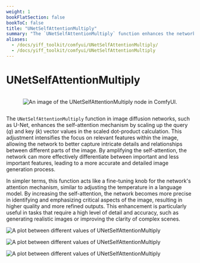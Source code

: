 ```yaml
---
weight: 1
bookFlatSection: false
bookToC: false
title: "UNetSelfAttentionMultiply"
summary: "The `UNetSelfAttentionMultiply` function enhances the network’s focus on important image features, leading to more accurate and detailed image generation."
aliases:
  - /docs/yiff_toolkit/comfyui/UNetSelfAttentionMultiply/
  - /docs/yiff_toolkit/comfyui/UNetSelfAttentionMultiply
---
```


<!--markdownlint-disable MD025 MD033 MD034 -->

# UNetSelfAttentionMultiply

<div style="display: flex; justify-content: center;">

![An image of the UNetSelfAttentionMultiply node in ComfyUI.](https://huggingface.co/k4d3/yiff_toolkit6/resolve/main/static/comfyui/UNetSelfAttentionMultiply.png)

</div>

The `UNetSelfAttentionMultiply` function in image diffusion networks, such as U-Net, enhances the self-attention mechanism by scaling up the query ($q$) and key ($k$) vector values in the scaled dot-product calculation. This adjustment intensifies the focus on relevant features within the image, allowing the network to better capture intricate details and relationships between different parts of the image. By amplifying the self-attention, the network can more effectively differentiate between important and less important features, leading to a more accurate and detailed image generation process.

In simpler terms, this function acts like a fine-tuning knob for the network's attention mechanism, similar to adjusting the temperature in a language model. By increasing the self-attention, the network becomes more precise in identifying and emphasizing critical aspects of the image, resulting in higher quality and more refined outputs. This enhancement is particularly useful in tasks that require a high level of detail and accuracy, such as generating realistic images or improving the clarity of complex scenes.

![A plot between different values of UNetSelfAttentionMultiply](https://huggingface.co/k4d3/yiff_toolkit6/resolve/main/static/comfyui/plot3.png)

![A plot between different values of UNetSelfAttentionMultiply](https://huggingface.co/k4d3/yiff_toolkit6/resolve/main/static/comfyui/plot2.png)

![A plot between different values of UNetSelfAttentionMultiply](https://huggingface.co/k4d3/yiff_toolkit6/resolve/main/static/comfyui/plot.png)
